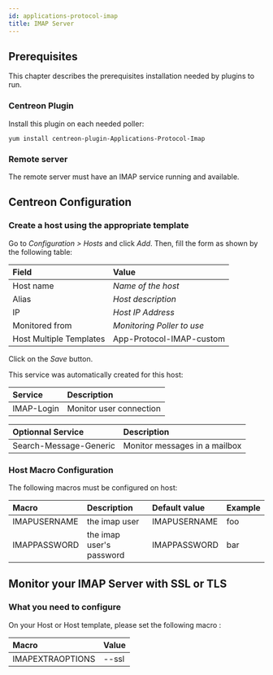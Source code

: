 ```yaml
---
id: applications-protocol-imap
title: IMAP Server
---
```


## Prerequisites

This chapter describes the prerequisites installation needed by plugins to run.

### Centreon Plugin

Install this plugin on each needed poller:

``` shell
yum install centreon-plugin-Applications-Protocol-Imap
```

### Remote server

The remote server must have an IMAP service running and available.

## Centreon Configuration

### Create a host using the appropriate template

Go to *Configuration \> Hosts* and click *Add*. Then, fill the form as shown by
the following table:

| Field                                   | Value                      |
| :-------------------------------------- | :------------------------- |
| Host name                               | *Name of the host*         |
| Alias                                   | *Host description*         |
| IP                                      | *Host IP Address*          |
| Monitored from                          | *Monitoring Poller to use* |
| Host Multiple Templates                 | App-Protocol-IMAP-custom   |

Click on the *Save* button.

This service was automatically created for this host:

| Service    | Description             |
| :--------- | :---------------------- |
| IMAP-Login | Monitor user connection |

| Optionnal Service      | Description                   |
| :--------------------- | :---------------------------- |
| Search-Message-Generic | Monitor messages in a mailbox |

### Host Macro Configuration

The following macros must be configured on host:

| Macro        | Description              | Default value | Example |
| :----------- | :----------------------- | :------------ | :------ |
| IMAPUSERNAME | the imap user            | IMAPUSERNAME  | foo     |
| IMAPPASSWORD | the imap user's password | IMAPPASSWORD  | bar     |

## Monitor your IMAP Server with SSL or TLS

### What you need to configure

On your Host or Host template, please set the following macro :

| Macro            | Value  |
| :--------------- | :----- |
| IMAPEXTRAOPTIONS | \--ssl |
